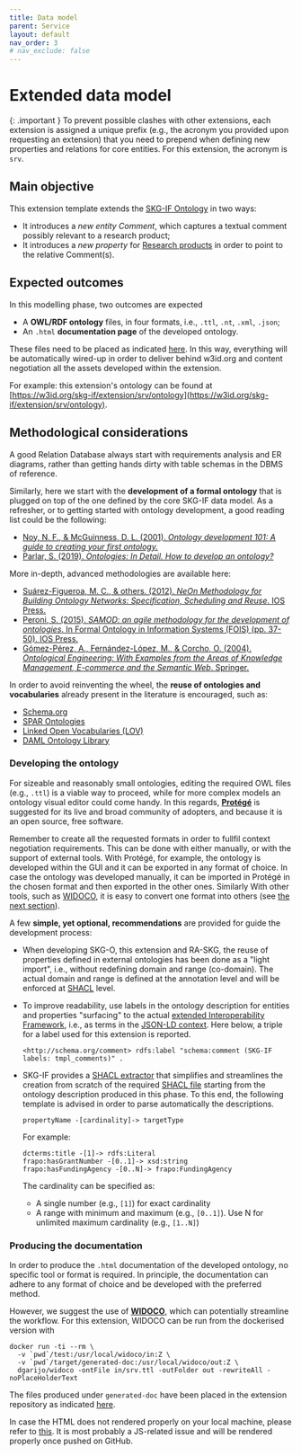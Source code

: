 ```yaml
---
title: Data model
parent: Service
layout: default
nav_order: 3
# nav_exclude: false
---
```


# Extended data model

{: .important }
To prevent possible clashes with other extensions, each extension is assigned a unique prefix (e.g., the acronym you provided upon requesting an extension) that you need to prepend when defining new properties and relations for core entities. For this extension, the acronym is `srv`.

## Main objective
This extension template extends the [SKG-IF Ontology](https://w3id.org/skg-if/ontology/) in two ways:
- It introduces a *new entity Comment*, which captures a textual comment possibly relevant to a research product;
- It introduces a *new property* for [Research products](../../interoperability-framework/docs/research-product) in order to point to the relative Comment(s).


## Expected outcomes
In this modelling phase, two outcomes are expected
- A **OWL/RDF ontology** files, in four formats, i.e., `.ttl`, `.nt`, `.xml`, `.json`;
- An `.html` **documentation page** of the developed ontology.

These files need to be placed as indicated [here](../structure). In this way, everything will be automatically wired-up in order to deliver behind w3id.org and content negotiation all the assets developed within the extension.

For example: this extension's ontology can be found at  [https://w3id.org/skg-if/extension/srv/ontology](https://w3id.org/skg-if/extension/srv/ontology).


## Methodological considerations
A good Relation Database always start with requirements analysis and ER diagrams, rather than getting hands dirty with table schemas in the DBMS of reference.

Similarly, here we start with the **development of a formal ontology** that is plugged on top of the one defined by the core SKG-IF data model. As a refresher, or to getting started with ontology development, a good reading list could be the following:
- [Noy, N. F., & McGuinness, D. L. (2001). *Ontology development 101: A guide to creating your first ontology.*](https://protege.stanford.edu/publications/ontology_development/ontology101.pdf)
- [Parlar, S. (2019). *Ontologies: In Detail. How to develop an ontology?*](https://medium.com/analytics-vidhya/ontologies-in-detail-2916f9226133)

More in-depth, advanced methodologies are available here:
- [Suárez-Figueroa, M. C., & others. (2012). *NeOn Methodology for Building Ontology Networks: Specification, Scheduling and Reuse*. IOS Press.](https://oa.upm.es/3879/2/MARIA_DEL-_CARMEN_SUAREZ_DE_FIGUEROA_BAONZA.pdf)
- [Peroni, S. (2015). *SAMOD: an agile methodology for the development of ontologies*. In Formal Ontology in Information Systems (FOIS) (pp. 37-50). IOS Press.](https://essepuntato.it/samod/)
- [Gómez-Pérez, A., Fernández-López, M., & Corcho, O. (2004). *Ontological Engineering: With Examples from the Areas of Knowledge Management, E-commerce and the Semantic Web*. Springer.](https://link.springer.com/book/10.1007/b97353)

In order to avoid reinventing the wheel, the **reuse of ontologies and vocabularies** already present in the literature is encouraged, such as:
- [Schema.org](https://schema.org)
- [SPAR Ontologies](http://www.sparontologies.net)
- [Linked Open Vocabularies (LOV)](https://lov.linkeddata.es/dataset/lov/)
- [DAML Ontology Library](https://www.daml.org/ontologies/)


### Developing the ontology
For sizeable and reasonably small ontologies, editing the required OWL files (e.g., `.ttl`) is a viable way to proceed, while for more complex models an ontology visual editor could come handy. 
In this regards, [**Protégé**](https://protege.stanford.edu) is suggested for its live and broad community of adopters, and because it is an open source, free software.

Remember to create all the requested formats in order to fullfil context negotiation requirements.
This can be done with either manually, or with the support of external tools. 
With Protégé, for example, the ontology is developed within the GUI and it can be exported in any format of choice.
In case the ontology was developed manually, it can be imported in Protégé in the chosen format and then exported in the other ones. 
Similarly With other tools, such as [WIDOCO](https://github.com/dgarijo/Widoco), it is easy to convert one format into others (see [the next section](#producing-the-documentation)).

A few **simple, yet optional, recommendations** are provided for guide the development process:
- When developing SKG-O, this extension and RA-SKG, the reuse of properties defined in external ontologies has been done as a "light import", i.e., without redefining domain and range (co-domain). The actual domain and range is defined at the annotation level and will be enforced at [SHACL](./shacl) level.
- To improve readability, use labels in the ontology description for entities and properties "surfacing" to the actual [extended Interoperability Framework](../extended-interoperability-framework/), i.e., as terms in the [JSON-LD context](../context/). Here below, a triple for a label used for this extension is reported.

    ```
    <http://schema.org/comment> rdfs:label "schema:comment (SKG-IF labels: tmpl_comments)" .
    ```

-  SKG-IF provides a [SHACL extractor](https://github.com/skg-if/shacl-extractor) that simplifies and streamlines the creation from scratch of the required [SHACL file](./shacl) starting from the ontology description produced in this phase. To this end, the following template is advised in order to parse automatically the descriptions.

    ```
    propertyName -[cardinality]-> targetType
    ```

    For example:

    ```
    dcterms:title -[1]-> rdfs:Literal
    frapo:hasGrantNumber -[0..1]-> xsd:string
    frapo:hasFundingAgency -[0..N]-> frapo:FundingAgency
    ```

    The cardinality can be specified as:
    - A single number (e.g., `[1]`) for exact cardinality
    - A range with minimum and maximum (e.g., `[0..1]`). Use N for unlimited maximum cardinality (e.g., `[1..N]`)

### Producing the documentation
In order to produce the `.html` documentation of the developed ontology, no specific tool or format is required. 
In principle, the documentation can adhere to any format of choice and be developed with the preferred method.

However, we suggest the use of [**WIDOCO**](https://github.com/dgarijo/Widoco), which can potentially streamline the workflow.
For this extension, WIDOCO can be run from the dockerised version with

```
docker run -ti --rm \
  -v `pwd`/test:/usr/local/widoco/in:Z \
  -v `pwd`/target/generated-doc:/usr/local/widoco/out:Z \
  dgarijo/widoco -ontFile in/srv.ttl -outFolder out -rewriteAll -noPlaceHolderText
```
The files produced under `generated-doc` have been placed in the extension repository as indicated [here](../structure).

In case the HTML does not rendered properly on your local machine, please refer to [this](https://github.com/dgarijo/Widoco?tab=readme-ov-file#browser-issues-why-cant-i-see-the-generated-documentation--visualization).
It is most probably a JS-related issue and will be rendered properly once pushed on GitHub.